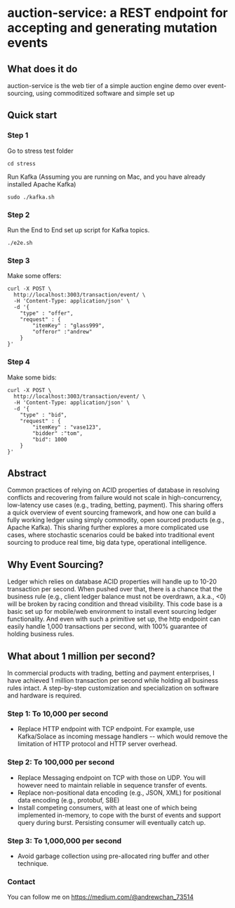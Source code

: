 # auction-service: a REST endpoint for accepting and generating mutation events

## What does it do

auction-service is the web tier of a simple auction engine demo over event-sourcing, using commoditized software and simple set up

## Quick start

### Step 1

Go to stress test folder
```
cd stress
```

Run Kafka (Assuming you are running on Mac, and you have already installed Apache Kafka)
```
sudo ./kafka.sh
```

### Step 2

Run the End to End set up script for Kafka topics.
```
./e2e.sh
```

### Step 3 
Make some offers:
```
curl -X POST \
  http://localhost:3003/transaction/event/ \
  -H 'Content-Type: application/json' \
  -d '{
	"type" : "offer",
    "request" : {
        "itemKey" : "glass999",
        "offeror" :"andrew"
    }
}'
```

### Step 4
Make some bids:
```
curl -X POST \
  http://localhost:3003/transaction/event/ \
  -H 'Content-Type: application/json' \
  -d '{
	"type" : "bid",
    "request" : {
        "itemKey" : "vase123",
        "bidder" :"tom",
        "bid": 1000
    }
}'
```



## Abstract

Common practices of relying on ACID properties of database in resolving conflicts and recovering from failure would not scale in high-concurrency, low-latency use cases (e.g., trading, betting, payment).
This sharing offers a quick overview of event sourcing framework, and how one can build a fully working ledger using simply commodity, open sourced products (e.g., Apache Kafka).
This sharing further explores a more complicated use cases, where stochastic scenarios could be baked into traditional event sourcing to produce real time, big data type, operational intelligence. 

## Why Event Sourcing?
Ledger which relies on database ACID properties will handle up to 10-20 transaction per second. When pushed over that, there is a chance that the business rule (e.g., client ledger balance must not be overdrawn, a.k.a., <0) will be broken by racing condition and thread visibility.
This code base is a basic set up for mobile/web environment to install event sourcing ledger functionality. And even with such a primitive set up, the http endpoint can easily handle 1,000 transactions per second, with 100% guarantee of holding business rules.

## What about 1 million per second?
In commercial products with trading, betting and payment enterprises, I have achieved 1 million transaction per second while holding all business rules intact.  A step-by-step customization and specialization on software and hardware is required.

### Step 1: To 10,000 per second
* Replace HTTP endpoint with TCP endpoint. For example, use Kafka/Solace as incoming message handlers -- which would remove the limitation of HTTP protocol and HTTP server overhead.

### Step 2: To 100,000 per second
* Replace Messaging endpoint on TCP with those on UDP.  You will however need to maintain reliable in sequence transfer of events.
* Replace non-positional data encoding (e.g., JSON, XML) for positional data encoding (e.g., protobuf, SBE)
* Install competing consumers, with at least one of which being implemented in-memory, to cope with the burst of events and support query during burst. Persisting consumer will eventually catch up.

### Step 3: To 1,000,000 per second
* Avoid garbage collection using pre-allocated ring buffer and other technique.

### Contact
You can follow me on https://medium.com/@andrewchan_73514

